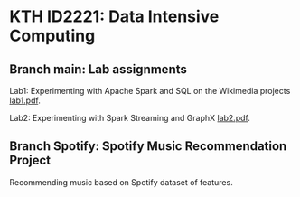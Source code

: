 # KTH ID2221: Data Intensive Computing


## Branch main: Lab assignments

Lab1: Experimenting with Apache Spark and SQL on the Wikimedia projects [lab1.pdf](https://github.com/alishibli97/Data-Intensive/blob/main/lab1/lab1.pdf).

Lab2: Experimenting with Spark Streaming and GraphX [lab2.pdf](https://github.com/alishibli97/Data-Intensive/blob/main/lab2/lab2.pdf).

## Branch Spotify: Spotify Music Recommendation Project

Recommending music based on Spotify dataset of features.
